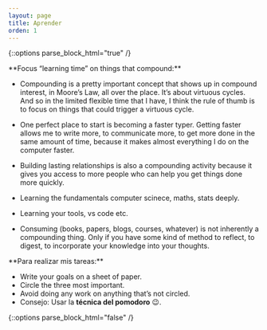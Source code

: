 ```yaml
---
layout: page
title: Aprender
orden: 1
---
```


<!--more-->

{::options parse_block_html="true" /}

<div class="message"> 
**Focus “learning time” on things that compound:**

- Compounding is a pretty important concept that shows up in compound interest, in Moore’s Law, all over the place. It’s about virtuous cycles. And so in the limited flexible time that I have, I think the rule of thumb is to focus on things that could trigger a virtuous cycle.

- One perfect place to start is becoming a faster typer. Getting faster allows me to write more, to communicate more, to get more done in the same amount of time, because it makes almost everything I do on the computer faster.

- Building lasting relationships is also a compounding activity because it gives you access to more people who can help you get things done more quickly.

- Learning the  fundamentals computer scinece, maths, stats deeply.

- Learning your tools, vs code etc.

- Consuming (books, papers, blogs, courses, whatever) is not inherently a compounding thing. Only if you have some kind of method to reflect, to digest, to incorporate your knowledge into your thoughts.

</div>

<div class="message">
**Para realizar mis tareas:**

- Write your goals on a sheet of paper.
- Circle the three most important.
- Avoid doing any work on anything that’s not circled.
- Consejo: Usar la **técnica del pomodoro** 😉.

</div>

{::options parse_block_html="false" /}
